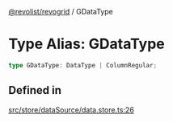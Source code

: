[@revolist/revogrid](README.md) / GDataType

# Type Alias: GDataType

```ts
type GDataType: DataType | ColumnRegular;
```

## Defined in

[src/store/dataSource/data.store.ts:26](https://github.com/revolist/revogrid/blob/477507f867ff98f395e0119897545945e222b246/src/store/dataSource/data.store.ts#L26)
